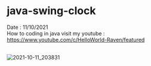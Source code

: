 # java-swing-clock
Date : 11/10/2021<br/>
How to coding in java
visit my youtube : https://www.youtube.com/c/HelloWorld-Raven/featured
<br/><br/>

![2021-10-11_203831](https://user-images.githubusercontent.com/58245926/136818343-0d96a134-ad92-43eb-ae45-2d90a140a16e.png)
